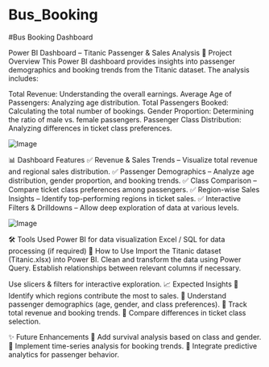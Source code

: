 # Bus_Booking
#Bus Booking Dashboard

Power BI Dashboard – Titanic Passenger & Sales Analysis
📌 Project Overview
This Power BI dashboard provides insights into passenger demographics and booking trends from the Titanic dataset. The analysis includes:

Total Revenue: Understanding the overall earnings.
Average Age of Passengers: Analyzing age distribution.
Total Passengers Booked: Calculating the total number of bookings.
Gender Proportion: Determining the ratio of male vs. female passengers.
Passenger Class Distribution: Analyzing differences in ticket class preferences.

![Image](https://github.com/user-attachments/assets/a39ec60a-1a8d-4305-831e-27446a524708)

📊 Dashboard Features
✅ Revenue & Sales Trends – Visualize total revenue and regional sales distribution.
✅ Passenger Demographics – Analyze age distribution, gender proportion, and booking trends.
✅ Class Comparison – Compare ticket class preferences among passengers.
✅ Region-wise Sales Insights – Identify top-performing regions in ticket sales.
✅ Interactive Filters & Drilldowns – Allow deep exploration of data at various levels.

![Image](https://github.com/user-attachments/assets/ce6a19fd-116e-4584-928f-ff02834fce86)


🛠️ Tools Used
Power BI for data visualization
Excel / SQL for data processing (if required)
🚀 How to Use
Import the Titanic dataset (Titanic.xlsx) into Power BI.
Clean and transform the data using Power Query.
Establish relationships between relevant columns if necessary.

Use slicers & filters for interactive exploration.
📈 Expected Insights
🔹 Identify which regions contribute the most to sales.
🔹 Understand passenger demographics (age, gender, and class preferences).
🔹 Track total revenue and booking trends.
🔹 Compare differences in ticket class selection.

✨ Future Enhancements
🔹 Add survival analysis based on class and gender.
🔹 Implement time-series analysis for booking trends.
🔹 Integrate predictive analytics for passenger behavior.
